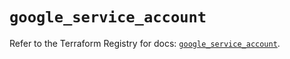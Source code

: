 # `google_service_account`

Refer to the Terraform Registry for docs: [`google_service_account`](https://registry.terraform.io/providers/hashicorp/google-beta/6.20.0/docs/resources/google_service_account).
